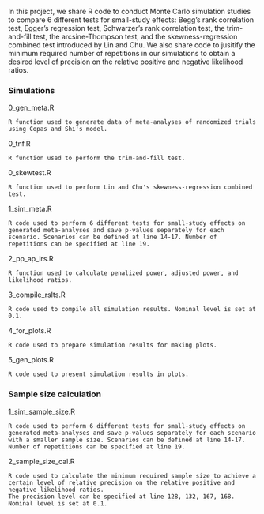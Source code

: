 In this project, we share R code to conduct Monte Carlo simulation studies to compare 6 different tests for small-study effects: 
Begg’s rank correlation test, Egger’s regression test, Schwarzer’s rank correlation test, the trim-and-fill test, the arcsine-Thompson test, and the skewness-regression combined test introduced by Lin and Chu. We also share code to jusitify the minimum required number of repetitions in our simulations to obtain a desired level of precision on the relative positive and negative likelihood ratios. 

### Simulations

0_gen_meta.R
```
R function used to generate data of meta-analyses of randomized trials using Copas and Shi's model.
```
0_tnf.R
```
R function used to perform the trim-and-fill test. 
```
0_skewtest.R
```
R function used to perform Lin and Chu's skewness-regression combined test. 
```
1_sim_meta.R
```
R code used to perform 6 different tests for small-study effects on generated meta-analyses and save p-values separately for each scenario. Scenarios can be defined at line 14-17. Number of repetitions can be specified at line 19. 
```
2_pp_ap_lrs.R
```
R function used to calculate penalized power, adjusted power, and likelihood ratios. 
```
3_compile_rslts.R
```
R code used to compile all simulation results. Nominal level is set at 0.1. 
```
4_for_plots.R
```
R code used to prepare simulation results for making plots.
```
5_gen_plots.R
```
R code used to present simulation results in plots.  
```

### Sample size calculation

1_sim_sample_size.R
```
R code used to perform 6 different tests for small-study effects on generated meta-analyses and save p-values separately for each scenario with a smaller sample size. Scenarios can be defined at line 14-17. Number of repetitions can be specified at line 19. 
```
2_sample_size_cal.R
```
R code used to calculate the minimum required sample size to achieve a certain level of relative precision on the relative positive and negative likelihood ratios.
The precision level can be specified at line 128, 132, 167, 168. Nominal level is set at 0.1.  
```
